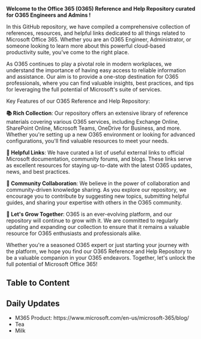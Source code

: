 **Welcome to the Office 365 (O365) Reference and Help Repository curated for O365 Engineers and Admins !**

In this GitHub repository, we have compiled a comprehensive collection of references, resources, and helpful links dedicated to all things related to Microsoft Office 365. Whether you are an O365 Engineer, Administrator, or someone looking to learn more about this powerful cloud-based productivity suite, you've come to the right place.

As O365 continues to play a pivotal role in modern workplaces, we understand the importance of having easy access to reliable information and assistance. Our aim is to provide a one-stop destination for O365 professionals, where you can find valuable insights, best practices, and tips for leveraging the full potential of Microsoft's suite of services.

Key Features of our O365 Reference and Help Repository:

**📚 Rich Collection**: Our repository offers an extensive library of reference materials covering various O365 services, including Exchange Online, SharePoint Online, Microsoft Teams, OneDrive for Business, and more. Whether you're setting up a new O365 environment or looking for advanced configurations, you'll find valuable resources to meet your needs.

**🔗 Helpful Links**: We have curated a list of useful external links to official Microsoft documentation, community forums, and blogs. These links serve as excellent resources for staying up-to-date with the latest O365 updates, news, and best practices.

**📣 Community Collaboration**: We believe in the power of collaboration and community-driven knowledge sharing. As you explore our repository, we encourage you to contribute by suggesting new topics, submitting helpful guides, and sharing your expertise with others in the O365 community.

**🚀 Let's Grow Together**: O365 is an ever-evolving platform, and our repository will continue to grow with it. We are committed to regularly updating and expanding our collection to ensure that it remains a valuable resource for O365 enthusiasts and professionals alike.

Whether you're a seasoned O365 expert or just starting your journey with the platform, we hope you find our O365 Reference and Help Repository to be a valuable companion in your O365 endeavors. Together, let's unlock the full potential of Microsoft Office 365!

<h2>Table to Content</h2>

<h2>Daily Updates</h2>
<ul>
  <li>M365 Product: https://www.microsoft.com/en-us/microsoft-365/blog/</li>
  <li>Tea</li>
  <li>Milk</li>
</ul>  

